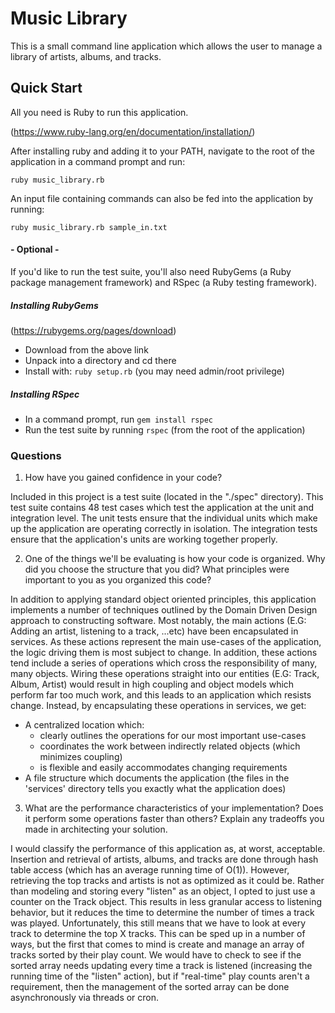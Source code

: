 # Music Library

This is a small command line application which allows the user to manage a library of artists, albums, and tracks.

## Quick Start

All you need is Ruby to run this application.

(https://www.ruby-lang.org/en/documentation/installation/)

After installing ruby and adding it to your PATH, navigate to the root of the application in a command prompt and run:

```ruby music_library.rb```

An input file containing commands can also be fed into the application by running:

```ruby music_library.rb sample_in.txt```

#### - Optional -

If you'd like to run the test suite, you'll also need RubyGems (a Ruby package management framework) and RSpec (a Ruby testing framework).

##### Installing RubyGems

(https://rubygems.org/pages/download)

* Download from the above link
* Unpack into a directory and cd there
* Install with: ```ruby setup.rb``` (you may need admin/root privilege)

##### Installing RSpec

* In a command prompt, run ```gem install rspec```
* Run the test suite by running ```rspec``` (from the root of the application)

### Questions

1. How have you gained confidence in your code?

Included in this project is a test suite (located in the "./spec" directory).  This test suite contains 48 test cases which test the application at the unit and integration level.  The unit tests ensure that the individual units which make up the application are operating correctly in isolation.  The integration tests ensure that the application's units are working together properly.

2. One of the things we'll be evaluating is how your code is organized. Why did you choose the structure that you did? What principles were important to you as you organized this code?

In addition to applying standard object oriented principles, this application implements a number of techniques outlined by the Domain Driven Design approach to constructing software.  Most notably, the main actions (E.G: Adding an artist, listening to a track, ...etc) have been encapsulated in services. As these actions represent the main use-cases of the application, the logic driving them is most subject to change.  In addition, these actions tend include a series of operations which cross the responsibility of many, many objects.  Wiring these operations straight into our entities (E.G: Track, Album, Artist) would result in high coupling and object models which perform far too much work, and this leads to an application which resists change. Instead, by encapsulating these operations in services, we get:

* A centralized location which:
  * clearly outlines the operations for our most important use-cases
  * coordinates the work between indirectly related objects (which minimizes coupling)
  * is flexible and easily accommodates changing requirements
* A file structure which documents the application (the files in the 'services' directory tells you exactly what the application does)

3. What are the performance characteristics of your implementation? Does it perform some operations faster than others? Explain any tradeoffs you made in architecting your solution.

I would classify the performance of this application as, at worst, acceptable.  Insertion and retrieval of artists, albums, and tracks are done through hash table access (which has an average running time of O(1)).  However, retrieving the top tracks and artists is not as optimized as it could be.  Rather than modeling and storing every "listen" as an object, I opted to just use a counter on the Track object.  This results in less granular access to listening behavior, but it reduces the time to determine the number of times a track was played.  Unfortunately, this still means that we have to look at every track to determine the top X tracks.  This can be sped up in a number of ways, but the first that comes to mind is create and manage an array of tracks sorted by their play count.  We would have to check to see if the sorted array needs updating every time a track is listened (increasing the running time of the "listen" action), but if "real-time" play counts aren't a requirement, then the management of the sorted array can be done asynchronously via threads or cron.

